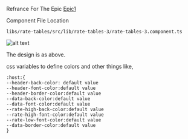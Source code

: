 Refrance For The Epic
[Epic1](https://rpsoftech.atlassian.net/browse/SHBULL-1)

Component File Location

`libs/rate-tables/src/lib/rate-tables-3/rate-tables-3.component.ts`

![alt text](https://github.com/rpsoftech/SharedBullion/blob/main/designs/table3.png?raw=true)

The design is as above.

css variables to define colors and other things like,

```
:host:{
--header-back-color: default value
--header-font-color:default value
--header-border-color:default value
--data-back-color:default value
--data-font-color:default value
--rate-high-back-color:default value
--rate-high-font-color:default value
--rate-low-font-color:default value
--data-border-color:default value
}
```
